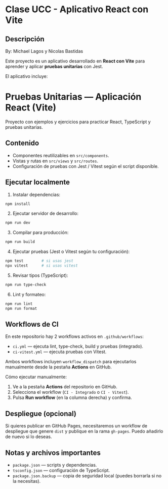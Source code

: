 # Clase UCC - Aplicativo React con Vite

## Descripción
By: Michael Lagos y Nicolas Bastidas

Este proyecto es un aplicativo desarrollado en **React con Vite** para aprender y aplicar **pruebas unitarias** con Jest.

El aplicativo incluye:
# Pruebas Unitarias — Aplicación React (Vite)

Proyecto con ejemplos y ejercicios para practicar React, TypeScript y pruebas unitarias.

## Contenido

- Componentes reutilizables en `src/components`.
- Vistas y rutas en `src/views` y `src/routes`.
- Configuración de pruebas con Jest / Vitest según el script disponible.

## Ejecutar localmente

1. Instalar dependencias:

```bash
npm install
```

2. Ejecutar servidor de desarrollo:

```bash
npm run dev
```

3. Compilar para producción:

```bash
npm run build
```

4. Ejecutar pruebas (Jest o Vitest según tu configuración):

```bash
npm test        # si usas jest
npx vitest      # si usas vitest
```

5. Revisar tipos (TypeScript):

```bash
npm run type-check
```

6. Lint y formateo:

```bash
npm run lint
npm run format
```

## Workflows de CI

En este repositorio hay 2 workflows activos en `.github/workflows`:

- `ci.yml` — ejecuta lint, type-check, build y pruebas (integrado).
- `ci-vitest.yml` — ejecuta pruebas con Vitest.

Ambos workflows incluyen `workflow_dispatch` para ejecutarlos manualmente desde la pestaña **Actions** en GitHub.

Cómo ejecutar manualmente:

1. Ve a la pestaña **Actions** del repositorio en GitHub.
2. Selecciona el workflow (`CI - Integrado` o `CI - Vitest`).
3. Pulsa **Run workflow** (en la columna derecha) y confirma.

## Despliegue (opcional)

Si quieres publicar en GitHub Pages, necesitaremos un workflow de despliegue que genere `dist` y publique en la rama `gh-pages`. Puedo añadirlo de nuevo si lo deseas.

## Notas y archivos importantes

- `package.json` — scripts y dependencias.
- `tsconfig.json` — configuración de TypeScript.
- `package.json.backup` — copia de seguridad local (puedes borrarla si no la necesitas).



